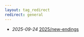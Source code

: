 ```yaml
---
layout: tag_redirect
redirect: general
---
```

- *2025-09-24* [2025/new-endings](/2025/new-endings)
